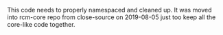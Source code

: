 This code needs to properly namespaced and cleaned up. It was moved into rcm-core
repo from close-source on 2019-08-05 just too keep all the core-like code together.
